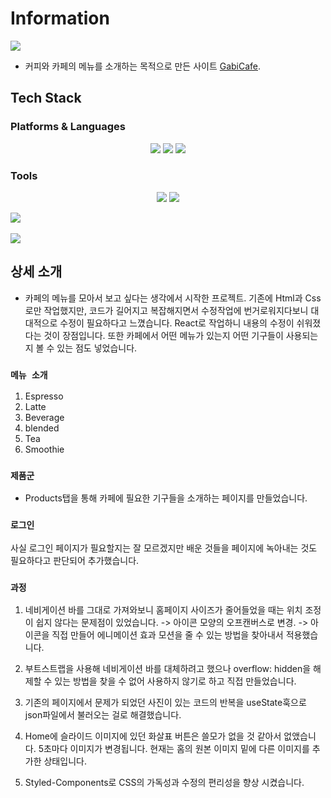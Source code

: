 # Information

<img src="https://capsule-render.vercel.app/api?type=waving&color=auto&height=200&section=header&text=GabiCafe&fontSize=90" />

- 커피와 카페의 메뉴를 소개하는 목적으로 만든 사이트 [GabiCafe](https://GabiCafe.netlify.app).

## Tech Stack

### Platforms & Languages

<div align="center">
<img src="https://img.shields.io/badge/javascript-F7DF1E?style=for-the-badge&logo=javascript&logoColor=black">
<img src="https://img.shields.io/badge/css-1572B6?style=for-the-badge&logo=css3&logoColor=white">
<img src="https://img.shields.io/badge/react-61DAFB?style=for-the-badge&logo=react&logoColor=black">
</div>

### Tools

<div align="center">
<img src="https://img.shields.io/badge/visualstudiocode-007ACC?style=for-the-badge&logo=visualstudiocode&logoColor=white">
<img src="https://img.shields.io/badge/github-181717?style=for-the-badge&logo=github&logoColor=white">
</div>

<div>

<img src="https://github-readme-stats.vercel.app/api/top-langs/?username=Eclipse-K&layout=compact"><br><br>
<img src="https://github-readme-stats.vercel.app/api?username=Eclipse-K&show_icons=true">

</div>

## 상세 소개

- 카페의 메뉴를 모아서 보고 싶다는 생각에서 시작한 프로젝트. 기존에 Html과 Css로만 작업했지만, 코드가 길어지고 복잡해지면서 수정작업에 번거로워지다보니 대대적으로 수정이 필요하다고 느꼈습니다. React로 작업하니 내용의 수정이 쉬워졌다는 것이 장점입니다. 또한 카페에서 어떤 메뉴가 있는지 어떤 기구들이 사용되는지 볼 수 있는 점도 넣었습니다.

### `메뉴 소개`

1. Espresso
2. Latte
3. Beverage
4. blended
5. Tea
6. Smoothie

### `제품군`

- Products탭을 통해 카페에 필요한 기구들을 소개하는 페이지를 만들었습니다.

### `로그인`

사실 로그인 페이지가 필요할지는 잘 모르겠지만 배운 것들을 페이지에 녹아내는 것도 필요하다고 판단되어 추가했습니다.

### `과정`

1. 네비게이션 바를 그대로 가져와보니 홈페이지 사이즈가 줄어들었을 때는 위치 조정이 쉽지 않다는 문제점이 있었습니다. -> 아이콘 모양의 오프캔버스로 변경. -> 아이콘을 직접 만들어 에니메이션 효과 모션을 줄 수 있는 방법을 찾아내서 적용했습니다.

2. 부트스트랩을 사용해 네비게이션 바를 대체하려고 했으나 overflow: hidden을 해제할 수 있는 방법을 찾을 수 없어 사용하지 않기로 하고 직접 만들었습니다.

3. 기존의 페이지에서 문제가 되었던 사진이 있는 코드의 반복을 useState훅으로 json파일에서 불러오는 걸로 해결했습니다.

4. Home에 슬라이드 이미지에 있던 화살표 버튼은 쓸모가 없을 것 같아서 없앴습니다. 5초마다 이미지가 변경됩니다. 현재는 홈의 원본 이미지 밑에 다른 이미지를 추가한 상태입니다.

5. Styled-Components로 CSS의 가독성과 수정의 편리성을 향상 시켰습니다.
